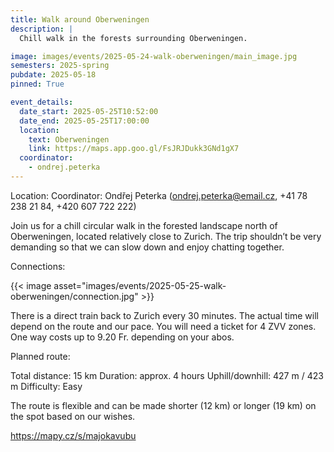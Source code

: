 ```yaml
---
title: Walk around Oberweningen
description: |
  Chill walk in the forests surrounding Oberweningen.

image: images/events/2025-05-24-walk-oberweningen/main_image.jpg
semesters: 2025-spring
pubdate: 2025-05-18
pinned: True

event_details:
  date_start: 2025-05-25T10:52:00
  date_end: 2025-05-25T17:00:00
  location:
    text: Oberweningen
    link: https://maps.app.goo.gl/FsJRJDukk3GNd1gX7
  coordinator: 
    - ondrej.peterka
---
```



Location: 
Coordinator: Ondřej Peterka (ondrej.peterka@email.cz, ‪+41 78 238 21 84‬, ‪+420 607 722 222‬)

Join us for a chill circular walk in the forested landscape north of Oberweningen, located relatively close to Zurich. The trip shouldn’t be very demanding so that we can slow down and enjoy chatting together.

Connections:

{{< image asset="images/events/2025-05-25-walk-oberweningen/connection.jpg" >}}


There is a direct train back to Zurich every 30 minutes. The actual time will depend on the route and our pace.
You will need a ticket for 4 ZVV zones. One way costs up to 9.20 Fr. depending on your abos.


Planned route:

Total distance: 15 km
Duration: approx. 4 hours
Uphill/downhill: 427 m / 423 m
Difficulty: Easy

The route is flexible and can be made shorter (12 km) or longer (19 km) on the spot based on our wishes.

https://mapy.cz/s/majokavubu 